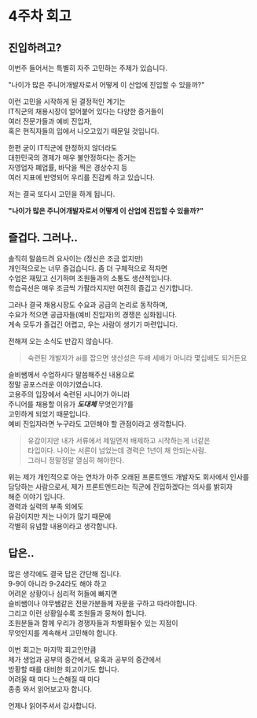 # 4주차 회고

## 진입하려고?

이번주 들어서는 특별히 자주 고민하는 주제가 있습니다.

"나이가 많은 주니어개발자로서 어떻게 이 산업에 진입할 수 있을까?"

이런 고민을 시작하게 된 결정적인 계기는  
IT직군의 채용시장이 얼어붙어 있다는 다양한 증거들이  
여러 전문가들과 예비 진입자,  
혹은 현직자들의 입에서 나오고있기 때문일 것입니다.

한편 굳이 IT직군에 한정하지 않더라도  
대한민국의 경제가 매우 불안정하다는 증거는  
자영업자 폐업률, 바닥을 찍은 경상수지 등  
여러 지표에 반영되어 우리를 진감케 하고 있습니다.

저는 결국 또다시 고민을 하게 됩니다.

**"나이가 많은 주니어개발자로서 어떻게 이 산업에 진입할 수 있을까?"**

## 즐겁다. 그러나..

솔직히 말씀드려 요사이는 (정신은 조금 없지만)  
개인적으로는 너무 즐겁습니다. 좀 더 구체적으로 적자면  
수업은 재밌고 신기하며 조원들과의 소통도 생산적입니다.  
학습곡선은 매우 조금씩 가팔라지지만 여전히 즐겁고 신기합니다.

그러나 결국 채용시장도 수요과 공급의 논리로 동작하며,  
수요가 적으면 공급자들(예비 진입자)의 경쟁은 심화됩니다.  
게속 모두가 즐겁긴 어렵고, 우는 사람이 생기기 마련입니다.

전해져 오는 소식도 반갑지 않습니다.

> 숙련된 개발자가 ai를 잡으면 생산성은 두배 세배가 아니라 몇십배도 되거든요

슬비쌤께서 수업하시다 말씀해주신 내용으로  
정말 공포스러운 이야기였습니다.  
고용주의 입장에서 숙련된 시니어가 아니라  
주니어를 채용할 이유가 **_도대체_** 무엇인가?를  
고민하게 되었기 때문입니다.  
예비 진입자라면 누구라도 고민해야 할 관점이라고 생각합니다.

> 유감이지만 내가 서류에서 제일먼저 배제하고 시작하는게 너같은  
> 타입이다. 나이는 서른이 넘었는데 경력은 1년이 채 안되는사람.  
> 그러니 정말정말 열심히 해야한다.

위는 제가 개인적으로 아는 연차가 아주 오래된 프론트엔드 개발자도 회사에서 인사를 담당하는 사람으로서,
제가 프론트엔드라는 직군에 진입하겠다는 의사를 밝히자  
해준 이야기 입니다.  
경력과 실력의 부족 외에도  
유감이지만 저는 나이가 많기 때문에  
각별히 유념할 내용이라고 생각합니다.

## 답은..

많은 생각에도 결국 답은 간단해 집니다.  
9-9이 아니라 9-24라도 해야 하고  
어려운 상황이나 심리적 허들에 빠지면  
슬비쌤이나 야무쌤같은 전문가분들께 자문을 구하고 따라야합니다.  
그리고 이런 상황일수록 조원들과 뭉쳐야 합니다.  
조원분들과 함께 우리가 경쟁자들과 차별화될수 있는 지점이  
무엇인지를 계속해서 고민해야 합니다.

이번 회고는 마지막 회고인만큼  
제가 생업과 공부의 중간에서, 유혹과 공부의 중간에서  
방황할 때를 대비한 회고이기도 합니다.  
어려울 때 마다 느슨해질 때 마다  
종종 와서 읽어보고자 합니다.

언제나 읽어주셔서 감사합니다.
